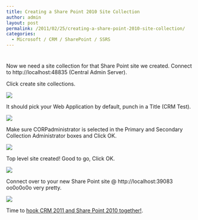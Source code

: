 ```yaml
---
title: Creating a Share Point 2010 Site Collection
author: admin
layout: post
permalink: /2011/02/25/creating-a-share-point-2010-site-collection/
categories:
  - Microsoft / CRM / SharePoint / SSRS
---
```

# 

Now we need a site collection for that Share Point site we created. Connect to http://localhost:48835 (Central Admin Server).

Click create site collections.

![][2]

 [2]: http://www.ryanonrails.com/wp-content/uploads/2011/02/CRM2011_Sharepoint2010_New_Site_Collection_21.png

It should pick your Web Application by default, punch in a Title (CRM Test).

![][3]

 [3]: http://www.ryanonrails.com/wp-content/uploads/2011/02/CRM2011_Sharepoint2010_Site_Collection_Settings_22.png

Make sure CORPadministrator is selected in the Primary and Secondary Collection Administrator boxes and Click OK.

![][4]

 [4]: http://www.ryanonrails.com/wp-content/uploads/2011/02/CRM2011_Sharepoint2010_Site_Collection_Settings_More_23.png

Top level site created! Good to go, Click OK.

![][5]

 [5]: http://www.ryanonrails.com/wp-content/uploads/2011/02/CRM2011_Sharepoint2010_Site_Collection_Created_24.png

Connect over to your new Share Point site @ http://localhost:39083 oo0o0o0o very pretty.

![][6]

 [6]: http://www.ryanonrails.com/wp-content/uploads/2011/02/CRM2011_Sharepoint2010_First_View_Sharepoint_25.png

Time to [hook CRM 2011 and Share Point 2010 together!][7].

 [7]: http://www.ryanonrails.com/2011/02/25/hooking-crm-2011-and-share-point-2010-together/